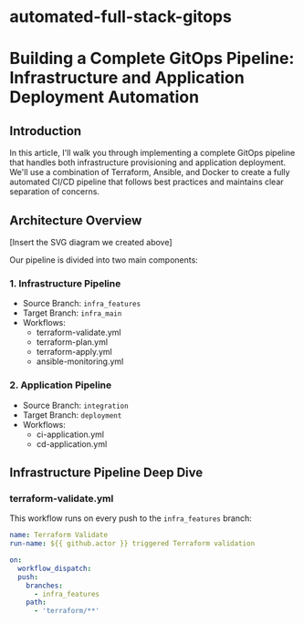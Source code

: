 # automated-full-stack-gitops
# Building a Complete GitOps Pipeline: Infrastructure and Application Deployment Automation

## Introduction

In this article, I'll walk you through implementing a complete GitOps pipeline that handles both infrastructure provisioning and application deployment. We'll use a combination of Terraform, Ansible, and Docker to create a fully automated CI/CD pipeline that follows best practices and maintains clear separation of concerns.

## Architecture Overview

[Insert the SVG diagram we created above]

Our pipeline is divided into two main components:

### 1. Infrastructure Pipeline
- Source Branch: `infra_features`
- Target Branch: `infra_main`
- Workflows: 
  - terraform-validate.yml
  - terraform-plan.yml
  - terraform-apply.yml
  - ansible-monitoring.yml

### 2. Application Pipeline
- Source Branch: `integration`
- Target Branch: `deployment`
- Workflows:
  - ci-application.yml
  - cd-application.yml

## Infrastructure Pipeline Deep Dive

### terraform-validate.yml
This workflow runs on every push to the `infra_features` branch:

```yaml
name: Terraform Validate
run-name: ${{ github.actor }} triggered Terraform validation

on:
  workflow_dispatch:
  push:
    branches:
      - infra_features
    path:
      - 'terraform/**'